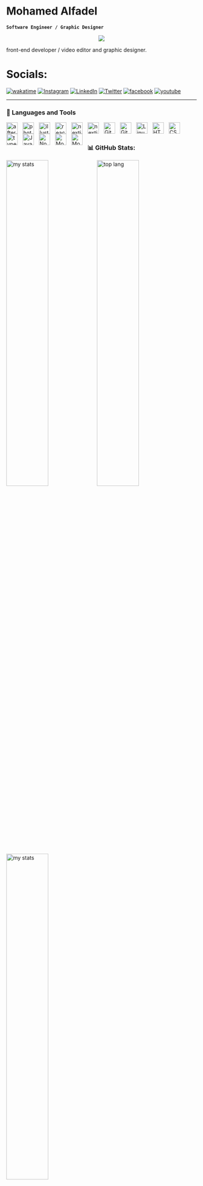 # Mohamed Alfadel

**`Software Engineer / Graphic Designer`**

<p align="center">
  <a href="https://github.com/DenverCoder1/readme-typing-svg"><img src="https://readme-typing-svg.herokuapp.com?font=Time+New+Roman&color=black&size=25&center=true&vCenter=true&width=600&height=100&lines=Software+Engineer..;Active+learner/researcher..;Aspire+to+make+a+positive+impact..;"></a>
</p>

front-end developer / video editor and graphic designer.

# Socials:

[![wakatime](https://wakatime.com/badge/user/5f1563f2-a5a9-41eb-956c-d09f2f974476.svg)](https://wakatime.com/@5f1563f2-a5a9-41eb-956c-d09f2f974476)
[![Instagram](https://img.shields.io/badge/Instagram-%23E4405F.svg?logo=Instagram&logoColor=white)](https://www.instagram.com/m7md_alfadel1/) [![LinkedIn](https://img.shields.io/badge/LinkedIn-%230077B5.svg?logo=linkedin&logoColor=white)](https://www.linkedin.com/in/mohamed-alfadel-b84a91264/) [![Twitter](https://img.shields.io/badge/Twitter-%231DA1F2.svg?logo=Twitter&logoColor=white)](https://twitter.com/Mohamedalfad) [![facebook](https://img.shields.io/badge/facebook-%230077B5.svg?logo=facebook&logoColor=white)](https://www.facebook.com/profile.php?id=100008560232512) [![youtube](https://img.shields.io/badge/youtube-%23E4505F.svg?logo=youtube&logoColor=white)](https://www.youtube.com/channel/UCQdiQLhhPFoXqkLj4yJn-Mw)

---

### 🧰 Languages and Tools

<img align="left" alt="after effects" width="30px" style="padding-right:10px;" src="https://cdn.jsdelivr.net/gh/devicons/devicon/icons/aftereffects/aftereffects-original.svg"/>
<img align="left" alt="photoshop" width="30px" style="padding-right:10px;" src="https://cdn.jsdelivr.net/gh/devicons/devicon/icons/photoshop/photoshop-plain.svg"" />
<img align="left" alt="illustrator" width="30px" style="padding-right:10px;" src="https://cdn.jsdelivr.net/gh/devicons/devicon/icons/illustrator/illustrator-plain.svg" />
<img align="left" alt="react" width="30px" style="padding-right:10px;" src="https://cdn.jsdelivr.net/gh/devicons/devicon/icons/react/react-original.svg" />
<img align="left" alt="nextjs" width="30px" style="padding-right:10px;" src="https://cdn.jsdelivr.net/gh/devicons/devicon/icons/nextjs/nextjs-original.svg" />
<img align="left" alt="nextjs" width="30px" style="padding-right:10px;" src="https://cdn.jsdelivr.net/gh/devicons/devicon/icons/tailwindcss/tailwindcss-original.svg" />
<img align="left" alt="Git" width="30px" style="padding-right:10px;" src="https://cdn.jsdelivr.net/gh/devicons/devicon/icons/git/git-original.svg" />
<img align="left" alt="GitHub" width="30px" style="padding-right:10px;" src="https://cdn.jsdelivr.net/gh/devicons/devicon/icons/github/github-original.svg" />
<img align="left" alt="Linux" width="30px" style="padding-right:10px;" src="https://cdn.jsdelivr.net/gh/devicons/devicon/icons/linux/linux-original.svg" />
<img align="left" alt="HTML" width="30px" style="padding-right:10px;" src="https://cdn.jsdelivr.net/gh/devicons/devicon/icons/html5/html5-plain.svg" />
<img align="left" alt="CSS" width="30px" style="padding-right:10px;" src="https://cdn.jsdelivr.net/gh/devicons/devicon/icons/css3/css3-plain.svg" />
<img align="left" alt="typeScript" width="30px" style="padding-right:10px;" src="https://cdn.jsdelivr.net/gh/devicons/devicon/icons/typescript/typescript-plain.svg" />
<img align="left" alt="JavaScript" width="30px" style="padding-right:10px;" src="https://cdn.jsdelivr.net/gh/devicons/devicon/icons/javascript/javascript-plain.svg" />
<img align="left" alt="NodeJS" width="30px" style="padding-right:10px;" src="https://cdn.jsdelivr.net/gh/devicons/devicon/icons/nodejs/nodejs-original.svg" />
<img align="left" alt="MongoDB" width="30px" style="padding-right:10px;" src="https://cdn.jsdelivr.net/gh/devicons/devicon/icons/mongodb/mongodb-original.svg" />
<img align="left" alt="Mongoose" width="30px" style="padding-right:10px;" src="https://cdn.jsdelivr.net/gh/devicons/devicon/icons/mongoose/mongoose-original-wordmark.svg"/>
<br />


#

### 📊 GitHub Stats:

<img alt="my stats" align="left" width="47%" src="https://github-readme-stats.vercel.app/api?username=mohamedaalfadel33&show_icons=true&theme=dracula"/>

<img alt="top lang" width="47%" src="https://github-readme-streak-stats.herokuapp.com?user=mohamedaalfadel33&theme=dracula" />

<img alt="my stats" width="47%" src="https://github-readme-stats.vercel.app/api/top-langs/?username=mohamedaalfadel33&layout=compact&theme=dracula" />
